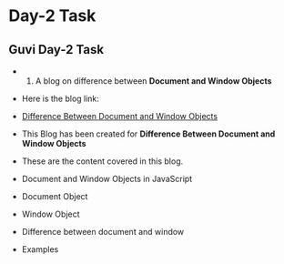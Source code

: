 # Day-2 Task
## Guvi Day-2 Task
+ 1. A blog on difference between **Document and Window Objects**
 + Here is the blog link:
  + [Difference Between Document and Window Objects](https://medium.com/@jananiravichandran2001/difference-between-document-and-window-objects-08068501fe23)

+ This Blog has been created for __Difference Between Document and Window Objects__
 + These are the content covered in this blog.
  + Document and Window Objects in JavaScript
  + Document Object
  + Window Object
  + Difference between document and window
  + Examples